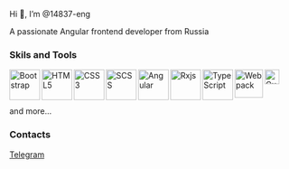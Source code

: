 Hi 👋, I’m @14837-eng

A passionate Angular frontend developer from Russia

### Skils and Tools

<img align="left" alt="Bootstrap" width="54px" src="https://img.icons8.com/color/452/bootstrap.png">
<img align="left" alt="HTML5" width="54px" src="https://www.google.com/url?sa=i&url=https%3A%2F%2Fwww.pngfind.com%2Fmpng%2FhJbxxii_html5-logo-lenguaje-de-programacion-html5-hd-png%2F&psig=AOvVaw1vYUbow9fsf874CWq-l20q&ust=1635950150648000&source=images&cd=vfe&ved=0CAsQjRxqFwoTCJj1g7Dz-fMCFQAAAAAdAAAAABAD">
<img align="left" alt="CSS3" width="54px"  src="https://upload.wikimedia.org/wikipedia/commons/thumb/7/70/Devicon-css3-plain.svg/1024px-Devicon-css3-plain.svg.png">
<img align="left" alt="SCSS" width="54px" src="https://miro.medium.com/max/1024/1*9U1toerFxB8aiFRreLxEUQ.png">
<img align="left" alt="Angular" width="54px" src="https://upload.wikimedia.org/wikipedia/commons/thumb/c/cf/Angular_full_color_logo.svg/1200px-Angular_full_color_logo.svg.png">
<img align="left" alt="Rxjs" width="54px" src="https://logowiki.net/uploads/logo/r/rxjs-1.svg">
<img align="left" alt="TypeScript" width="54px" src="https://blog.submain.com/wp-content/uploads/2020/12/typescript_2500.png">
<img align="left" alt="Webpack" width="50px" src="https://cdn.worldvectorlogo.com/logos/webpack.svg">
<img align="left" alt="Gulp" width="26px" src="https://logos-download.com/wp-content/uploads/2018/05/Gulp_logo_red-317x700.png">

<br><br><br>

and more...

### Contacts

<a href="https://t.me/coffiedev">Telegram</a>
